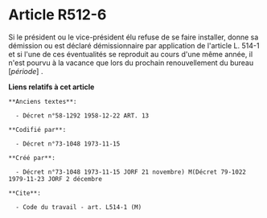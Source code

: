 # Article R512-6

Si le président ou le vice-président élu refuse de se faire installer, donne sa démission ou est déclaré démissionnaire par
application de l'article L. 514-1 et si l'une de ces éventualités se reproduit au cours d'une même année, il n'est pourvu à
la vacance que lors du prochain renouvellement du bureau [*période*] .

**Liens relatifs à cet article**

	**Anciens textes**:

	  - Décret n°58-1292 1958-12-22 ART. 13

	**Codifié par**:

	  - Décret n°73-1048 1973-11-15

	**Créé par**:

	  - Décret n°73-1048 1973-11-15 JORF 21 novembre) M(Décret 79-1022 1979-11-23 JORF 2 décembre

	**Cite**:

	  - Code du travail - art. L514-1 (M)
